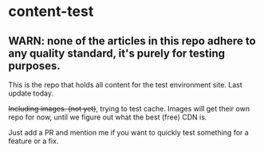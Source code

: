 # content-test 

## WARN: none of the articles in this repo adhere to any quality standard, it's purely for testing purposes.
This is the repo that holds all content for the test environment site. Last update today. 

~~Including images. (not yet)~~, trying to test cache. Images will get their own repo for now, until we figure out what the best (free) CDN is. 

Just add a PR and mention me if you want to quickly test something for a feature or a fix. 

